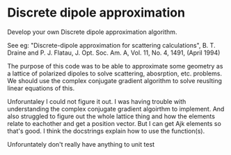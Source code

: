 # Discrete dipole approximation
Develop your own Discrete dipole approximation algorithm.

See eg: "Discrete-dipole approximation for scattering calculations", B. T. Draine and P. J. Flatau, J. Opt. Soc. Am. A, Vol. 11, No. 4, 1491, (April 1994)

The purpose of this code was to be able to approximate some geometry as a lattice of polarized dipoles to solve scattering, abosrption, etc. problems. We should use the complex conjugate gradient algorithm to solve reuslting linear equations of this.

Unforuntaley I could not figure it out. I was having trouble with understanding the complex conjugate gradient algoirthm to implement. And also struggled to figure out the whole lattice thing and how the elements relate to eachother and get a position vector. But I can get Ajk elements so that's good. I think the docstrings explain how to use the function(s).

Unforuntately don't really have anything to unit test
